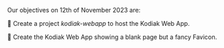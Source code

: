 Our objectives on 12th of November 2023 are:

:pencil: Create a project *kodiak-webapp* to host the Kodiak Web App.

:pencil: Create the Kodiak Web App showing a blank page but a fancy Favicon.
